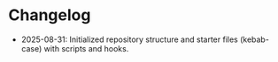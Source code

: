 # Changelog

- 2025-08-31: Initialized repository structure and starter files (kebab-case) with scripts and hooks.
